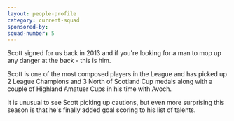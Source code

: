 ```yaml
---
layout: people-profile
category: current-squad
sponsored-by:
squad-number: 5
---
```

Scott signed for us back in 2013 and if you're looking for a man to mop up any danger at the back - this is him.

Scott is one of the most composed players in the League and has picked up 2 League Champions and 3 North of Scotland Cup medals along with a couple of Highland Amatuer Cups in his time with Avoch.

It is unusual to see Scott picking up cautions, but even more surprising this season is that he's finally added goal scoring to his list of talents.
